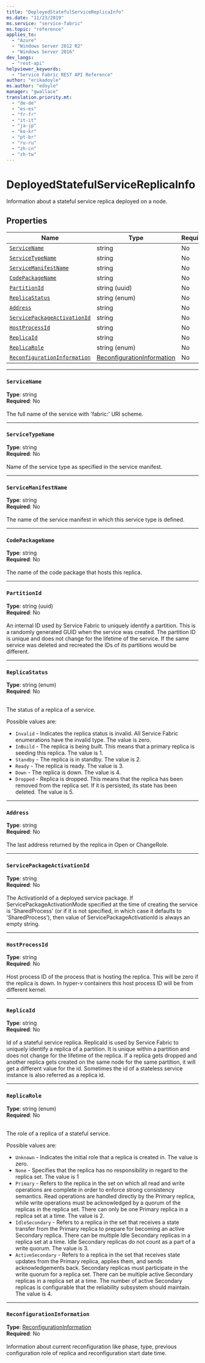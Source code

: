 ```yaml
---
title: "DeployedStatefulServiceReplicaInfo"
ms.date: "11/23/2019"
ms.service: "service-fabric"
ms.topic: "reference"
applies_to: 
  - "Azure"
  - "Windows Server 2012 R2"
  - "Windows Server 2016"
dev_langs: 
  - "rest-api"
helpviewer_keywords: 
  - "Service Fabric REST API Reference"
author: "erikadoyle"
ms.author: "edoyle"
manager: "gwallace"
translation.priority.mt: 
  - "de-de"
  - "es-es"
  - "fr-fr"
  - "it-it"
  - "ja-jp"
  - "ko-kr"
  - "pt-br"
  - "ru-ru"
  - "zh-cn"
  - "zh-tw"
---
```

# DeployedStatefulServiceReplicaInfo

Information about a stateful service replica deployed on a node.

## Properties
| Name | Type | Required |
| --- | --- | --- |
| [`ServiceName`](#servicename) | string | No |
| [`ServiceTypeName`](#servicetypename) | string | No |
| [`ServiceManifestName`](#servicemanifestname) | string | No |
| [`CodePackageName`](#codepackagename) | string | No |
| [`PartitionId`](#partitionid) | string (uuid) | No |
| [`ReplicaStatus`](#replicastatus) | string (enum) | No |
| [`Address`](#address) | string | No |
| [`ServicePackageActivationId`](#servicepackageactivationid) | string | No |
| [`HostProcessId`](#hostprocessid) | string | No |
| [`ReplicaId`](#replicaid) | string | No |
| [`ReplicaRole`](#replicarole) | string (enum) | No |
| [`ReconfigurationInformation`](#reconfigurationinformation) | [ReconfigurationInformation](sfclient-model-reconfigurationinformation.md) | No |

____
### `ServiceName`
__Type__: string <br/>
__Required__: No<br/>
<br/>
The full name of the service with 'fabric:' URI scheme.

____
### `ServiceTypeName`
__Type__: string <br/>
__Required__: No<br/>
<br/>
Name of the service type as specified in the service manifest.

____
### `ServiceManifestName`
__Type__: string <br/>
__Required__: No<br/>
<br/>
The name of the service manifest in which this service type is defined.

____
### `CodePackageName`
__Type__: string <br/>
__Required__: No<br/>
<br/>
The name of the code package that hosts this replica.

____
### `PartitionId`
__Type__: string (uuid) <br/>
__Required__: No<br/>
<br/>
An internal ID used by Service Fabric to uniquely identify a partition. This is a randomly generated GUID when the service was created. The partition ID is unique and does not change for the lifetime of the service. If the same service was deleted and recreated the IDs of its partitions would be different.

____
### `ReplicaStatus`
__Type__: string (enum) <br/>
__Required__: No<br/>
<br/>


The status of a replica of a service.

Possible values are: 

  - `Invalid` - Indicates the replica status is invalid. All Service Fabric enumerations have the invalid type. The value is zero.
  - `InBuild` - The replica is being built. This means that a primary replica is seeding this replica. The value is 1.
  - `Standby` - The replica is in standby. The value is 2.
  - `Ready` - The replica is ready. The value is 3.
  - `Down` - The replica is down. The value is 4.
  - `Dropped` - Replica is dropped. This means that the replica has been removed from the replica set. If it is persisted, its state has been deleted. The value is 5.



____
### `Address`
__Type__: string <br/>
__Required__: No<br/>
<br/>
The last address returned by the replica in Open or ChangeRole.

____
### `ServicePackageActivationId`
__Type__: string <br/>
__Required__: No<br/>
<br/>
The ActivationId of a deployed service package. If ServicePackageActivationMode specified at the time of creating the service
is 'SharedProcess' (or if it is not specified, in which case it defaults to 'SharedProcess'), then value of ServicePackageActivationId
is always an empty string.


____
### `HostProcessId`
__Type__: string <br/>
__Required__: No<br/>
<br/>
Host process ID of the process that is hosting the replica. This will be zero if the replica is down. In hyper-v containers this host process ID will be from different kernel.

____
### `ReplicaId`
__Type__: string <br/>
__Required__: No<br/>
<br/>
Id of a stateful service replica. ReplicaId is used by Service Fabric to uniquely identify a replica of a partition. It is unique within a partition and does not change for the lifetime of the replica. If a replica gets dropped and another replica gets created on the same node for the same partition, it will get a different value for the id. Sometimes the id of a stateless service instance is also referred as a replica id.

____
### `ReplicaRole`
__Type__: string (enum) <br/>
__Required__: No<br/>
<br/>


The role of a replica of a stateful service.

Possible values are: 

  - `Unknown` - Indicates the initial role that a replica is created in. The value is zero.
  - `None` - Specifies that the replica has no responsibility in regard to the replica set. The value is 1
  - `Primary` - Refers to the replica in the set on which all read and write operations are complete in order to enforce strong consistency semantics. Read operations are handled directly by the Primary replica, while write operations must be acknowledged by a quorum of the replicas in the replica set. There can only be one Primary replica in a replica set at a time. The value is 2.
  - `IdleSecondary` - Refers to a replica in the set that receives a state transfer from the Primary replica to prepare for becoming an active Secondary replica. There can be multiple Idle Secondary replicas in a replica set at a time. Idle Secondary replicas do not count as a part of a write quorum. The value is 3.
  - `ActiveSecondary` - Refers to a replica in the set that receives state updates from the Primary replica, applies them, and sends acknowledgements back. Secondary replicas must participate in the write quorum for a replica set. There can be multiple active Secondary replicas in a replica set at a time. The number of active Secondary replicas is configurable that the reliability subsystem should maintain. The value is 4.



____
### `ReconfigurationInformation`
__Type__: [ReconfigurationInformation](sfclient-model-reconfigurationinformation.md) <br/>
__Required__: No<br/>
<br/>
Information about current reconfiguration like phase, type, previous configuration role of replica and reconfiguration start date time.
